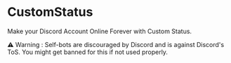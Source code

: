 # CustomStatus
Make your Discord Account Online Forever with Custom Status.




⚠️ Warning : Self-bots are discouraged by Discord and is against Discord's ToS. You might get banned for this if not used properly.
